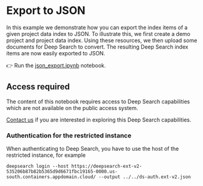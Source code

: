 # Export to JSON

In this example we demonstrate how you can export the index items of a given project data
index to JSON. To illustrate this, we first create a demo project and project data index.
Using these resources, we then upload some documents for Deep Search to convert. The
resulting Deep Search index items are now easily exported to JSON.

:point_right: Run the [json_export.ipynb](./json_export.ipynb) notebook.

## Access required

The content of this notebook requires access to Deep Search capabilities which are not
available on the public access system.

[Contact us](https://ds4sd.github.io/#unlimited-access) if you are interested in exploring
this Deep Search capabilities.

### Authentication for the restricted instance

When authenticating to Deep Search, you have to use the host of the restricted instance, for example

```console
deepsearch login --host https://deepsearch-ext-v2-535206b87b82b5365d9d6671fbc19165-0000.us-south.containers.appdomain.cloud/ --output ../../ds-auth.ext-v2.json
```
